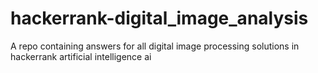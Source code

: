 # hackerrank-digital_image_analysis
A repo containing answers for all digital image processing solutions in hackerrank artificial intelligence ai
